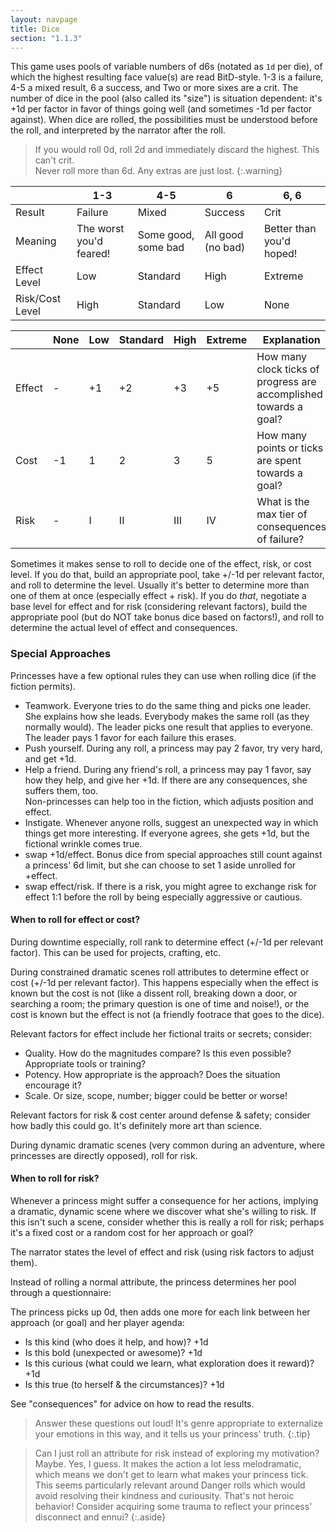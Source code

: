 ```yaml
---
layout: navpage
title: Dice
section: "1.1.3"
---
```


This game uses pools of variable numbers of d6s (notated as `1d` per die), of which the highest resulting face value(s) are read BitD-style. 1-3 is a failure, 4-5 a mixed result, 6 a success, and Two or more sixes are a crit.
The number of dice in the pool (also called its "size") is situation dependent: it's +1d per factor in favor of things going well (and sometimes -1d per factor against).
When dice are rolled, the possibilities must be understood before the roll, and interpreted by the narrator after the roll.

> If you would roll 0d, roll 2d and immediately discard the highest. This can't crit.  
> Never roll more than 6d. Any extras are just lost.
{:.warning}

|         | 1-3 | 4-5 | 6 | 6, 6 |
|---------|-----|-----|---|------|
| Result  | Failure | Mixed | Success | Crit |
| Meaning | The worst you'd feared! | Some good, some bad | All good (no bad) | Better than you'd hoped! |
| Effect Level | Low  | Standard | High | Extreme |
| Risk/Cost Level | High  | Standard | Low | None |

|         | None | Low  | Standard | High | Extreme | Explanation |
|---------|------|------|----------|------|---------|-------------|
| Effect  | -    | +1   | +2       | +3   | +5      | How many clock ticks of progress are accomplished towards a goal? |
| Cost    | -1   | 1    | 2        | 3    | 5       | How many points or ticks are spent towards a goal? |
| Risk    | -    | I    | II       | III  | IV      | What is the max tier of consequences of failure? |

Sometimes it makes sense to roll to decide one of the effect, risk, or cost level.
If you do that, build an appropriate pool, take +/-1d per relevant factor, and roll to determine the level.
Usually it's better to determine more than one of them at once (especially effect + risk).
If you do _that_, negotiate a base level for effect and for risk (considering relevant factors), build the appropriate pool (but do NOT take bonus dice based on factors!), and roll to determine the actual level of effect and consequences.


### Special Approaches

Princesses have a few optional rules they can use when rolling dice (if the fiction permits).
* Teamwork. Everyone tries to do the same thing and picks one leader.
  She explains how she leads.
  Everybody makes the same roll (as they normally would).
  The leader picks one result that applies to everyone.
  The leader pays 1 favor for each failure this erases.
* Push yourself. During any roll, a princess may pay 2 favor, try very hard, and get +1d.
* Help a friend. During any friend's roll, a princess may pay 1 favor, say how they help, and give her +1d.
  If there are any consequences, she suffers them, too.  
  Non-princesses can help too in the fiction, which adjusts position and effect.
* Instigate. Whenever anyone rolls, suggest an unexpected way in which things get more interesting.
  If everyone agrees, she gets +1d, but the fictional wrinkle comes true.
* swap +1d/effect. Bonus dice from special approaches still count against a princess' 6d limit, but she can choose to set 1 aside unrolled for +effect.
* swap effect/risk. If there is a risk, you might agree to exchange risk for effect 1:1 before the roll by being especially aggressive or cautious.

#### When to roll for effect or cost?

During downtime especially, roll rank to determine effect (+/-1d per relevant factor). This can be used for projects, crafting, etc.

During constrained dramatic scenes roll attributes to determine effect or cost (+/-1d per relevant factor). This happens especially when the effect is known but the cost is not (like a dissent roll, breaking down a door, or searching a room; the primary question is one of time and noise!), or the cost is known but the effect is not (a friendly footrace that goes to the dice).

Relevant factors for effect include her fictional traits or secrets; consider:
* Quality. How do the magnitudes compare? Is this even possible? Appropriate tools or training?
* Potency. How appropriate is the approach? Does the situation encourage it?
* Scale. Or size, scope, number; bigger could be better or worse!

Relevant factors for risk & cost center around defense & safety; consider how badly this could go.
It's definitely more art than science.

During dynamic dramatic scenes (very common during an adventure, where princesses are directly opposed), roll for risk.

#### When to roll for risk?

Whenever a princess might suffer a consequence for her actions, implying a dramatic, dynamic scene where we discover what she's willing to risk.
If this isn't such a scene, consider whether this is really a roll for risk; perhaps it's a fixed cost or a random cost for her approach or goal?

The narrator states the level of effect and risk (using risk factors to adjust them).

Instead of rolling a normal attribute, the princess determines her pool through a questionnaire:

The princess picks up 0d, then adds one more for each link between her approach (or goal) and her player agenda:
* Is this kind (who does it help, and how)? +1d
* Is this bold (unexpected or awesome)? +1d
* Is this curious (what could we learn, what exploration does it reward)? +1d
* Is this true (to herself & the circumstances)? +1d

See "consequences" for advice on how to read the results.

> Answer these questions out loud!
> It's genre appropriate to externalize your emotions in this way, and it tells us your princess' truth.
{:.tip}

> Can I just roll an attribute for risk instead of exploring my motivation?
> Maybe. Yes, I guess.
> It makes the action a lot less melodramatic, which means we don't get to learn what makes your princess tick.
> This seems particularly relevant around Danger rolls which would avoid resolving their kindness and curiousity.
> That's not heroic behavior!
> Consider acquiring some trauma to reflect your princess' disconnect and ennui?
{:.aside}